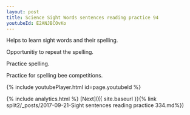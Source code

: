 ```yaml
---
layout: post
title: Science Sight Words sentences reading practice 94
youtubeId: E2ANJBCOvKo
---
```

 
 
Helps to learn sight words and their spelling.

Opportunitiy to repeat the spelling. 

Practice spelling. 
 
Practice for spelling bee competitions. 
 
{% include youtubePlayer.html id=page.youtubeId %}
 
 
{% include analytics.html %} 
[Next]({{ site.baseurl }}{% link  split2/_posts/2017-09-21-Sight sentences reading practice 334.md%})
 
